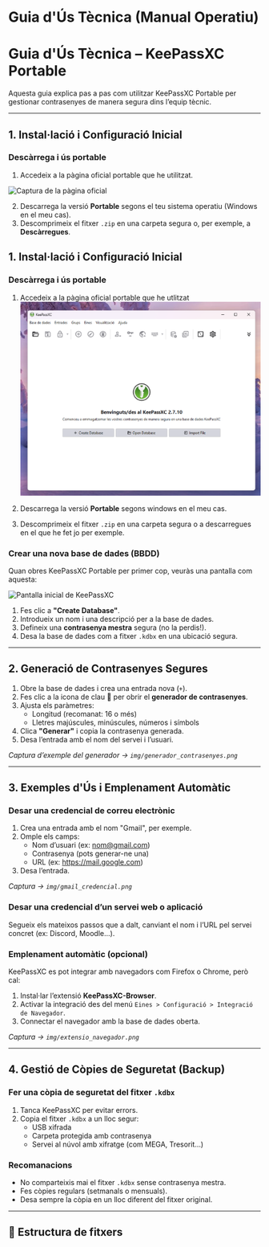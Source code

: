 # Guia d'Ús Tècnica (Manual Operatiu)

# Guia d'Ús Tècnica – KeePassXC Portable

Aquesta guia explica pas a pas com utilitzar KeePassXC Portable per gestionar contrasenyes de manera segura dins l’equip tècnic.

---
## 1. Instal·lació i Configuració Inicial

### Descàrrega i ús portable

1. Accedeix a la pàgina oficial portable que he utilitzat.
   
![Captura de la pàgina oficial](img/captura.png)

2. Descarrega la versió **Portable** segons el teu sistema operatiu (Windows en el meu cas).
3. Descomprimeix el fitxer `.zip` en una carpeta segura o, per exemple, a **Descàrregues**.

## 1. Instal·lació i Configuració Inicial

### Descàrrega i ús portable

1. Accedeix a la pàgina oficial portable que he utlitzat ![Guia keepassXC](img/captura1.png)

3. Descarrega la versió **Portable** segons windows en el meu cas.
4. Descomprimeix el fitxer `.zip` en una carpeta segura o a descarregues en el que he fet jo per exemple.

### Crear una nova base de dades (BBDD)

Quan obres KeePassXC Portable per primer cop, veuràs una pantalla com aquesta:

![Pantalla inicial de KeePassXC](img/kee_pass_inicial.png)

1. Fes clic a **"Create Database"**.
2. Introdueix un nom i una descripció per a la base de dades.
3. Defineix una **contrasenya mestra** segura (no la perdis!).
4. Desa la base de dades com a fitxer `.kdbx` en una ubicació segura.

---

## 2. Generació de Contrasenyes Segures

1. Obre la base de dades i crea una entrada nova (`+`).
2. Fes clic a la icona de clau 🔑 per obrir el **generador de contrasenyes**.
3. Ajusta els paràmetres:
   - Longitud (recomanat: 16 o més)
   - Lletres majúscules, minúscules, números i símbols
4. Clica **"Generar"** i copia la contrasenya generada.
5. Desa l’entrada amb el nom del servei i l’usuari.

*Captura d’exemple del generador → `img/generador_contrasenyes.png`*

---

## 3. Exemples d'Ús i Emplenament Automàtic

### Desar una credencial de correu electrònic

1. Crea una entrada amb el nom "Gmail", per exemple.
2. Omple els camps:
   - Nom d’usuari (ex: nom@gmail.com)
   - Contrasenya (pots generar-ne una)
   - URL (ex: https://mail.google.com)
3. Desa l’entrada.

*Captura → `img/gmail_credencial.png`*

### Desar una credencial d’un servei web o aplicació

Segueix els mateixos passos que a dalt, canviant el nom i l’URL pel servei concret (ex: Discord, Moodle...).

### Emplenament automàtic (opcional)

KeePassXC es pot integrar amb navegadors com Firefox o Chrome, però cal:

1. Instal·lar l’extensió **KeePassXC-Browser**.
2. Activar la integració des del menú `Eines > Configuració > Integració de Navegador`.
3. Connectar el navegador amb la base de dades oberta.

*Captura → `img/extensio_navegador.png`*

---

## 4. Gestió de Còpies de Seguretat (Backup)

### Fer una còpia de seguretat del fitxer `.kdbx`

1. Tanca KeePassXC per evitar errors.
2. Copia el fitxer `.kdbx` a un lloc segur:
   - USB xifrada
   - Carpeta protegida amb contrasenya
   - Servei al núvol amb xifratge (com MEGA, Tresorit…)

### Recomanacions

- No comparteixis mai el fitxer `.kdbx` sense contrasenya mestra.
- Fes còpies regulars (setmanals o mensuals).
- Desa sempre la còpia en un lloc diferent del fitxer original.

---

## 📁 Estructura de fitxers




